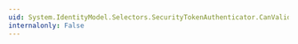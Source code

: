 ```yaml
---
uid: System.IdentityModel.Selectors.SecurityTokenAuthenticator.CanValidateToken(System.IdentityModel.Tokens.SecurityToken)
internalonly: False
---
```

